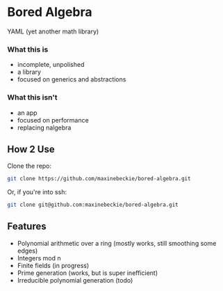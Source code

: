# Bored Algebra

YAML (yet another math library)

### What this is

* incomplete, unpolished
* a library
* focused on generics and abstractions

### What this isn't

* an app
* focused on performance
* replacing nalgebra

## How 2 Use

Clone the repo:
```sh
git clone https://github.com/maxinebeckie/bored-algebra.git
```
Or, if you're into ssh:
```sh
git clone git@github.com:maxinebeckie/bored-algebra.git
```
## Features

* Polynomial arithmetic over a ring (mostly works, still smoothing some edges)
* Integers mod n
* Finite fields (in progress)
* Prime generation (works, but is super inefficient)
* Irreducible polynomial generation (todo)
